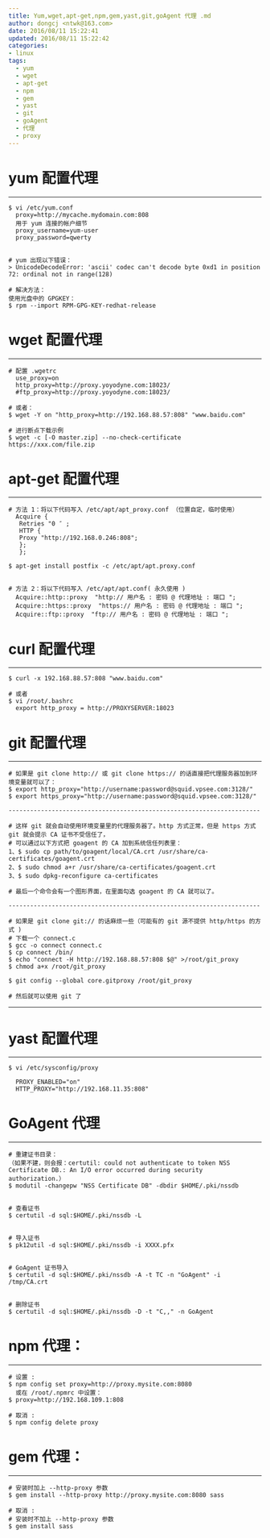 ```yaml
---
title: Yum,wget,apt-get,npm,gem,yast,git,goAgent 代理 .md
author: dongcj <ntwk@163.com>
date: 2016/08/11 15:22:41
updated: 2016/08/11 15:22:42
categories:
- linux
tags:
  - yum
  - wget
  - apt-get
  - npm
  - gem
  - yast
  - git
  - goAgent
  - 代理
  - proxy
---
```



# yum 配置代理
---
    $ vi /etc/yum.conf
      proxy=http://mycache.mydomain.com:808
      用于 yum 连接的帐户细节
      proxy_username=yum-user
      proxy_password=qwerty


    # yum 出现以下错误：
    > UnicodeDecodeError: 'ascii' codec can't decode byte 0xd1 in position 72: ordinal not in range(128)

    # 解决方法：
    使用光盘中的 GPGKEY：
    $ rpm --import RPM-GPG-KEY-redhat-release


# wget 配置代理
---
    # 配置 .wgetrc
      use_proxy=on
      http_proxy=http://proxy.yoyodyne.com:18023/
      #ftp_proxy=http://proxy.yoyodyne.com:18023/

    # 或者：
    $ wget -Y on "http_proxy=http://192.168.88.57:808" "www.baidu.com"

    # 进行断点下载示例
    $ wget -c [-O master.zip] --no-check-certificate https://xxx.com/file.zip



# apt-get 配置代理
---
    # 方法 1：将以下代码写入 /etc/apt/apt_proxy.conf （位置自定，临时使用）
      Acquire {
       Retries "0 ″ ;
       HTTP {
       Proxy "http://192.168.0.246:808";
       };
       };

    $ apt-get install postfix -c /etc/apt/apt.proxy.conf


    # 方法 2：将以下代码写入 /etc/apt/apt.conf( 永久使用 )
      Acquire::http::proxy  "http:// 用户名 : 密码 @ 代理地址 : 端口 ";
      Acquire::https::proxy  "https:// 用户名 : 密码 @ 代理地址 : 端口 ";
      Acquire::ftp::proxy  "ftp:// 用户名 : 密码 @ 代理地址 : 端口 ";


# curl 配置代理
---

    $ curl -x 192.168.88.57:808 "www.baidu.com"

    # 或者
    $ vi /root/.bashrc
      export http_proxy = http://PROXYSERVER:18023




# git 配置代理
---

    # 如果是 git clone http:// 或 git clone https:// 的话直接把代理服务器加到环境变量就可以了：
    $ export http_proxy="http://username:password@squid.vpsee.com:3128/"
    $ export https_proxy="http://username:password@squid.vpsee.com:3128/"

    ----------------------------------------------------------------------

    # 这样 git 就会自动使用环境变量里的代理服务器了。http 方式正常，但是 https 方式 git 就会提示 CA 证书不受信任了，
    # 可以通过以下方式把 goagent 的 CA 加到系统信任列表里：
    1、$ sudo cp path/to/goagent/local/CA.crt /usr/share/ca-certificates/goagent.crt
    2、$ sudo chmod a+r /usr/share/ca-certificates/goagent.crt
    3、$ sudo dpkg-reconfigure ca-certificates

    # 最后一个命令会有一个图形界面，在里面勾选 goagent 的 CA 就可以了。

    ----------------------------------------------------------------------

    # 如果是 git clone git:// 的话麻烦一些（可能有的 git 源不提供 http/https 的方式 )
    # 下载一个 connect.c
    $ gcc -o connect connect.c
    $ cp connect /bin/
    $ echo "connect -H http://192.168.88.57:808 $@" >/root/git_proxy
    $ chmod a+x /root/git_proxy

    $ git config --global core.gitproxy /root/git_proxy

    # 然后就可以使用 git 了

----------------------------------------------------------------------


# yast 配置代理
---

    $ vi /etc/sysconfig/proxy

      PROXY_ENABLED="on"
      HTTP_PROXY="http://192.168.11.35:808"


# GoAgent 代理
---

    # 重建证书目录：
    （如果不建，则会报：certutil: could not authenticate to token NSS Certificate DB.: An I/O error occurred during security authorization.）
    $ modutil -changepw "NSS Certificate DB" -dbdir $HOME/.pki/nssdb


    # 查看证书
    $ certutil -d sql:$HOME/.pki/nssdb -L


    # 导入证书
    $ pk12util -d sql:$HOME/.pki/nssdb -i XXXX.pfx


    # GoAgent 证书导入
    $ certutil -d sql:$HOME/.pki/nssdb -A -t TC -n "GoAgent" -i /tmp/CA.crt


    # 删除证书
    $ certutil -d sql:$HOME/.pki/nssdb -D -t "C,," -n GoAgent


# npm 代理：
---

    # 设置 :
    $ npm config set proxy=http://proxy.mysite.com:8080
      或在 /root/.npmrc 中设置：
    $ proxy=http://192.168.109.1:808

    # 取消 :
    $ npm config delete proxy


# gem 代理：
---

    # 安装时加上 --http-proxy 参数
    $ gem install --http-proxy http://proxy.mysite.com:8080 sass

    # 取消 :
    # 安装时不加上 --http-proxy 参数
    $ gem install sass














